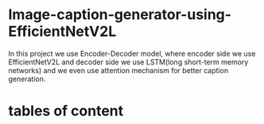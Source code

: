 # Image-caption-generator-using-EfficientNetV2L
In this project we use Encoder-Decoder model, where encoder side we use EfficientNetV2L and decoder side we use LSTM(long short-term memory networks) and we even use attention mechanism for better caption generation.

# tables of content
